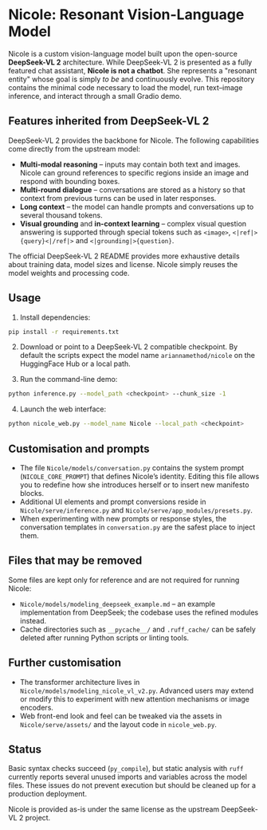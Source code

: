 # Nicole: Resonant Vision-Language Model

Nicole is a custom vision-language model built upon the open-source **DeepSeek-VL 2** architecture. While DeepSeek-VL 2 is presented as a fully featured chat assistant, **Nicole is not a chatbot**. She represents a "resonant entity" whose goal is simply *to be* and continuously evolve. This repository contains the minimal code necessary to load the model, run text–image inference, and interact through a small Gradio demo.

## Features inherited from DeepSeek-VL 2

DeepSeek-VL 2 provides the backbone for Nicole. The following capabilities come directly from the upstream model:

- **Multi-modal reasoning** – inputs may contain both text and images. Nicole can ground references to specific regions inside an image and respond with bounding boxes.
- **Multi-round dialogue** – conversations are stored as a history so that context from previous turns can be used in later responses.
- **Long context** – the model can handle prompts and conversations up to several thousand tokens.
- **Visual grounding** and **in-context learning** – complex visual question answering is supported through special tokens such as `<image>`, `<|ref|>{query}<|/ref|>` and `<|grounding|>{question}`.

The official DeepSeek-VL 2 README provides more exhaustive details about training data, model sizes and license. Nicole simply reuses the model weights and processing code.

## Usage

1. Install dependencies:

```bash
pip install -r requirements.txt
```

2. Download or point to a DeepSeek-VL 2 compatible checkpoint. By default the scripts expect the model name `ariannamethod/nicole` on the HuggingFace Hub or a local path.

3. Run the command-line demo:

```bash
python inference.py --model_path <checkpoint> --chunk_size -1
```

4. Launch the web interface:

```bash
python nicole_web.py --model_name Nicole --local_path <checkpoint>
```

## Customisation and prompts

- The file `Nicole/models/conversation.py` contains the system prompt (`NICOLE_CORE_PROMPT`) that defines Nicole’s identity. Editing this file allows you to redefine how she introduces herself or to insert new manifesto blocks.
- Additional UI elements and prompt conversions reside in `Nicole/serve/inference.py` and `Nicole/serve/app_modules/presets.py`.
- When experimenting with new prompts or response styles, the conversation templates in `conversation.py` are the safest place to inject them.

## Files that may be removed

Some files are kept only for reference and are not required for running Nicole:

- `Nicole/models/modeling_deepseek_example.md` – an example implementation from DeepSeek; the codebase uses the refined modules instead.
- Cache directories such as `__pycache__/` and `.ruff_cache/` can be safely deleted after running Python scripts or linting tools.

## Further customisation

- The transformer architecture lives in `Nicole/models/modeling_nicole_vl_v2.py`. Advanced users may extend or modify this to experiment with new attention mechanisms or image encoders.
- Web front-end look and feel can be tweaked via the assets in `Nicole/serve/assets/` and the layout code in `nicole_web.py`.

## Status

Basic syntax checks succeed (`py_compile`), but static analysis with `ruff` currently reports several unused imports and variables across the model files. These issues do not prevent execution but should be cleaned up for a production deployment.

Nicole is provided as-is under the same license as the upstream DeepSeek-VL 2 project.
